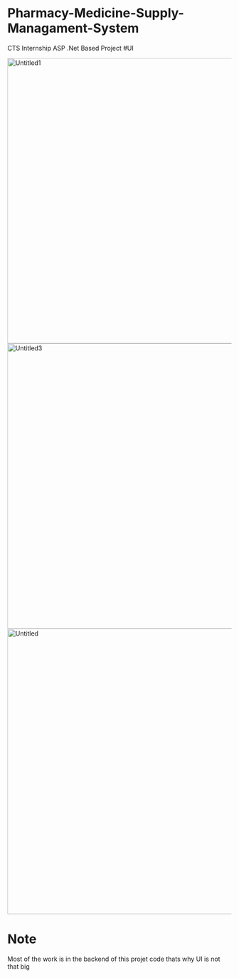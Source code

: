 # Pharmacy-Medicine-Supply-Managament-System
CTS Internship ASP .Net Based Project
#UI

<img width="640" alt="Untitled1" src="https://user-images.githubusercontent.com/86459371/183301433-0c23e135-31e4-49c5-b02b-fe8abb8342ce.png">
<img width="640" alt="Untitled3" src="https://user-images.githubusercontent.com/86459371/183301440-68220474-8af6-437b-8ded-5d6d441a84e7.png">
<img width="640" alt="Untitled" src="https://user-images.githubusercontent.com/86459371/183301441-2869b939-705c-4a42-99bd-831af4685146.png">

# Note
Most of the work is in the backend of this projet code thats why UI is not that big

